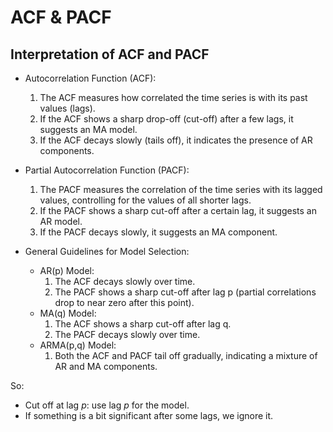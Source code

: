 # ACF & PACF

## Interpretation of ACF and PACF

- Autocorrelation Function (ACF):
  1. The ACF measures how correlated the time series is with its past values (lags).
  2. If the ACF shows a sharp drop-off (cut-off) after a few lags, it suggests an MA model.
  3. If the ACF decays slowly (tails off), it indicates the presence of AR components.

- Partial Autocorrelation Function (PACF):
  1. The PACF measures the correlation of the time series with its lagged values, controlling for the values of all shorter lags.
  2. If the PACF shows a sharp cut-off after a certain lag, it suggests an AR model.
  3. If the PACF decays slowly, it suggests an MA component.

- General Guidelines for Model Selection:
    - AR(p) Model:
        1. The ACF decays slowly over time.
        2. The PACF shows a sharp cut-off after lag p (partial correlations drop to near zero after this point).
    - MA(q) Model:
        1. The ACF shows a sharp cut-off after lag q.
        2. The PACF decays slowly over time.
    - ARMA(p,q) Model:
        1. Both the ACF and PACF tail off gradually, indicating a mixture of AR and MA components.

So:
- Cut off at lag $p$: use lag $p$ for the model.
- If something is a bit significant after some lags, we ignore it.